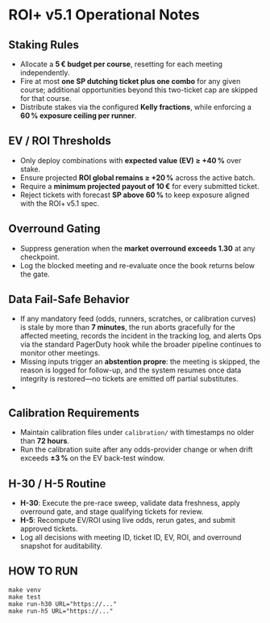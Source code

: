 # ROI+ v5.1 Operational Notes

## Staking Rules
- Allocate a **5 € budget per course**, resetting for each meeting independently.
- Fire at most **one SP dutching ticket plus one combo** for any given course; additional opportunities beyond this two-ticket cap are skipped for that course.
- Distribute stakes via the configured **Kelly fractions**, while enforcing a **60 % exposure ceiling per runner**.

## EV / ROI Thresholds
- Only deploy combinations with **expected value (EV) ≥ +40 %** over stake.
- Ensure projected **ROI global remains ≥ +20 %** across the active batch.
- Require a **minimum projected payout of 10 €** for every submitted ticket.
- Reject tickets with forecast **SP above 60 %** to keep exposure aligned with the ROI+ v5.1 spec.

## Overround Gating
- Suppress generation when the **market overround exceeds 1.30** at any checkpoint.
- Log the blocked meeting and re-evaluate once the book returns below the gate.

## Data Fail-Safe Behavior
- If any mandatory feed (odds, runners, scratches, or calibration curves) is stale by more than **7 minutes**, the run aborts gracefully for the affected meeting, records the incident in the tracking log, and alerts Ops via the standard PagerDuty hook while the broader pipeline continues to monitor other meetings.
- Missing inputs trigger an **abstention propre**: the meeting is skipped, the reason is logged for follow-up, and the system resumes once data integrity is restored—no tickets are emitted off partial substitutes.
- 
## Calibration Requirements
- Maintain calibration files under `calibration/` with timestamps no older than **72 hours**.
- Run the calibration suite after any odds-provider change or when drift exceeds **±3 %** on the EV back-test window.

## H-30 / H-5 Routine
- **H-30**: Execute the pre-race sweep, validate data freshness, apply overround gate, and stage qualifying tickets for review.
- **H-5**: Recompute EV/ROI using live odds, rerun gates, and submit approved tickets.
- Log all decisions with meeting ID, ticket ID, EV, ROI, and overround snapshot for auditability.

## HOW TO RUN
```
make venv
make test
make run-h30 URL="https://..."
make run-h5 URL="https://..."
```
